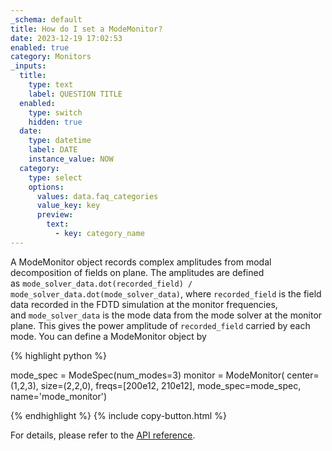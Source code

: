 ```yaml
---
_schema: default
title: How do I set a ModeMonitor?
date: 2023-12-19 17:02:53
enabled: true
category: Monitors
_inputs:
  title:
    type: text
    label: QUESTION TITLE
  enabled:
    type: switch
    hidden: true
  date:
    type: datetime
    label: DATE
    instance_value: NOW
  category:
    type: select
    options:
      values: data.faq_categories
      value_key: key
      preview:
        text:
          - key: category_name
---
```

A ModeMonitor object records complex amplitudes from modal decomposition of fields on plane. The amplitudes are defined as&nbsp;`mode_solver_data.dot(recorded_field) / mode_solver_data.dot(mode_solver_data)`, where&nbsp;`recorded_field`&nbsp;is the field data recorded in the FDTD simulation at the monitor frequencies, and&nbsp;`mode_solver_data`&nbsp;is the mode data from the mode solver at the monitor plane. This gives the power amplitude of&nbsp;`recorded_field`&nbsp;carried by each mode. You can define a ModeMonitor object by

<div markdown class="code-snippet">{% highlight python %}

mode_spec = ModeSpec(num_modes=3)
monitor = ModeMonitor(
    center=(1,2,3),
    size=(2,2,0),
    freqs=[200e12, 210e12],
    mode_spec=mode_spec,
    name='mode_monitor')

{% endhighlight %}
{% include copy-button.html %}
</div>

For details, please refer to the [API reference](https://docs.flexcompute.com/projects/tidy3d/en/stable/_autosummary/tidy3d.ModeMonitor.html).